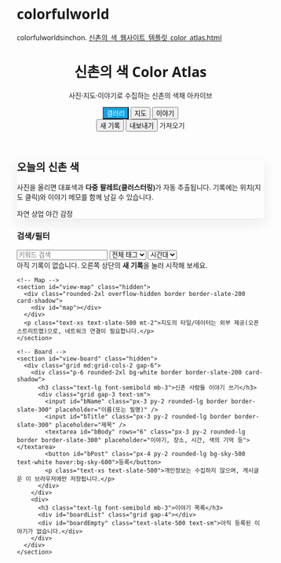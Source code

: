 # colorfulworld
colorfulworldsinchon.
[신촌의_색_웹사이트_템플릿_color_atlas.html](https://github.com/user-attachments/files/22448445/_._._._color_atlas.html)
<!doctype html>
<html lang="ko">
<head>
  <meta charset="utf-8" />
  <meta name="viewport" content="width=device-width, initial-scale=1" />
  <title>신촌의 색 Color Atlas</title>
  <meta name="description" content="신촌의 색을 수집하고 기록하는 사진·글 아카이브 / 지도와 게시판 포함" />
  <link rel="preconnect" href="https://fonts.googleapis.com">
  <link rel="preconnect" href="https://fonts.gstatic.com" crossorigin>
  <link href="https://fonts.googleapis.com/css2?family=Pretendard:wght@300;400;500;600;700&display=swap" rel="stylesheet">
  <script src="https://cdn.tailwindcss.com"></script>
  <!-- Leaflet for map -->
  <link rel="stylesheet" href="https://unpkg.com/leaflet@1.9.4/dist/leaflet.css" integrity="sha256-p4NxAoJBhIIN+hmNHrzRCf9tD/miZyoHS5obTRR9BMY=" crossorigin=""/>
  <script src="https://unpkg.com/leaflet@1.9.4/dist/leaflet.js" integrity="sha256-20nQCchB9co0qIjJZRGuk2/Z9VM+kNiyxNV1lvTlZBo=" crossorigin=""></script>
  <style>
    html, body { font-family: Pretendard, ui-sans-serif, system-ui, -apple-system, "Segoe UI", Roboto, "Helvetica Neue", Arial, "Noto Sans"; }
    .card-shadow { box-shadow: 0 10px 25px rgba(0,0,0,.08); }
    .ring-accent { box-shadow: 0 0 0 3px rgba(14,165,233,0.35); }
    .sr-only { position:absolute; width:1px; height:1px; margin:-1px; padding:0; overflow:hidden; clip:rect(0,0,0,0); border:0; }
    .tab-active { background:#0ea5e9; color:#fff; }
    .palette-dot { width:14px; height:14px; border-radius:999px; border:1px solid rgba(255,255,255,.8); box-shadow:0 0 0 1px rgba(0,0,0,.08) inset; }
    #map { height: 520px; }
  </style>
</head>
<body class="min-h-screen bg-gradient-to-b from-white to-slate-50 text-slate-800">
  <!-- Header -->
  <header class="sticky top-0 z-40 bg-white/80 backdrop-blur border-b border-slate-200/60">
    <div class="mx-auto max-w-7xl px-4 sm:px-6 lg:px-8 py-3 flex items-center justify-between">
      <div class="flex items-center gap-3">
        <div class="h-9 w-9 rounded-xl bg-sky-500"></div>
        <div>
          <h1 class="text-lg font-semibold tracking-tight">신촌의 색 <span class="text-slate-400 text-base">Color Atlas</span></h1>
          <p class="text-xs text-slate-500">사진·지도·이야기로 수집하는 신촌의 색채 아카이브</p>
        </div>
      </div>
      <nav class="hidden md:flex items-center gap-2 text-sm">
        <button id="tab-gallery" class="px-3 py-1.5 rounded-lg hover:bg-slate-100 tab-active">갤러리</button>
        <button id="tab-map" class="px-3 py-1.5 rounded-lg hover:bg-slate-100">지도</button>
        <button id="tab-board" class="px-3 py-1.5 rounded-lg hover:bg-slate-100">이야기</button>
        <div class="w-px h-5 bg-slate-200 mx-1"></div>
        <button id="btn-add" class="px-3 py-1.5 rounded-lg bg-sky-500 text-white hover:bg-sky-600 transition">새 기록</button>
        <button id="btn-export" class="px-3 py-1.5 rounded-lg border border-slate-300 hover:bg-slate-100">내보내기</button>
        <label class="px-3 py-1.5 rounded-lg border border-slate-300 cursor-pointer hover:bg-slate-100">가져오기
          <input id="import-json" type="file" accept="application/json" class="sr-only" />
        </label>
      </nav>
    </div>
  </header>

  <!-- Controls -->
  <section class="mx-auto max-w-7xl px-4 sm:px-6 lg:px-8 mt-10 mb-6">
    <div class="grid md:grid-cols-3 gap-6 items-stretch">
      <div class="md:col-span-2 p-6 rounded-2xl card-shadow bg-white">
        <h2 class="text-2xl font-semibold mb-2">오늘의 신촌 색</h2>
        <p class="text-sm text-slate-600">사진을 올리면 대표색과 <b>다중 팔레트(클러스터링)</b>가 자동 추출됩니다. 기록에는 위치(지도 클릭)와 이야기 메모를 함께 남길 수 있습니다.</p>
        <div class="mt-4 flex items-center gap-3 text-xs text-slate-500">
          <span class="inline-flex items-center gap-2"><span class="h-2 w-2 rounded-full bg-emerald-500"></span>자연</span>
          <span class="inline-flex items-center gap-2"><span class="h-2 w-2 rounded-full bg-amber-500"></span>상업</span>
          <span class="inline-flex items-center gap-2"><span class="h-2 w-2 rounded-full bg-indigo-500"></span>야간</span>
          <span class="inline-flex items-center gap-2"><span class="h-2 w-2 rounded-full bg-rose-500"></span>감정</span>
        </div>
      </div>
      <div class="p-6 rounded-2xl bg-sky-50 border border-sky-100">
        <h3 class="font-semibold mb-2">검색/필터</h3>
        <div class="grid grid-cols-2 gap-3 text-sm">
          <input id="q" type="search" placeholder="키워드 검색" class="col-span-2 px-3 py-2 rounded-lg border border-slate-300 focus:outline-none focus:ring-2 focus:ring-sky-400" />
          <select id="tag" class="px-3 py-2 rounded-lg border border-slate-300 focus:outline-none focus:ring-2 focus:ring-sky-400">
            <option value="">전체 태그</option>
            <option>자연</option>
            <option>상업</option>
            <option>야간</option>
            <option>감정</option>
          </select>
          <select id="time" class="px-3 py-2 rounded-lg border border-slate-300 focus:outline-none focus:ring-2 focus:ring-sky-400">
            <option value="">시간대</option>
            <option>새벽</option>
            <option>아침</option>
            <option>낮</option>
            <option>저녁</option>
            <option>밤</option>
          </select>
        </div>
      </div>
    </div>
  </section>

  <!-- Tabs Content -->
  <main class="mx-auto max-w-7xl px-4 sm:px-6 lg:px-8 pb-24">
    <!-- Gallery -->
    <section id="view-gallery">
      <div id="gallery" class="grid sm:grid-cols-2 lg:grid-cols-3 gap-6"></div>
      <div id="empty" class="hidden text-center text-slate-500 mt-14">아직 기록이 없습니다. 오른쪽 상단의 <b>새 기록</b>을 눌러 시작해 보세요.</div>
    </section>

    <!-- Map -->
    <section id="view-map" class="hidden">
      <div class="rounded-2xl overflow-hidden border border-slate-200 card-shadow">
        <div id="map"></div>
      </div>
      <p class="text-xs text-slate-500 mt-2">지도의 타일/데이터는 외부 제공(오픈스트리트맵)으로, 네트워크 연결이 필요합니다.</p>
    </section>

    <!-- Board -->
    <section id="view-board" class="hidden">
      <div class="grid md:grid-cols-2 gap-6">
        <div class="p-6 rounded-2xl bg-white border border-slate-200 card-shadow">
          <h3 class="text-lg font-semibold mb-3">신촌 사람들 이야기 쓰기</h3>
          <div class="grid gap-3 text-sm">
            <input id="bName" class="px-3 py-2 rounded-lg border border-slate-300" placeholder="이름(또는 필명)" />
            <input id="bTitle" class="px-3 py-2 rounded-lg border border-slate-300" placeholder="제목" />
            <textarea id="bBody" rows="6" class="px-3 py-2 rounded-lg border border-slate-300" placeholder="이야기, 장소, 시간, 색의 기억 등"></textarea>
            <button id="bPost" class="px-4 py-2 rounded-lg bg-sky-500 text-white hover:bg-sky-600">등록</button>
            <p class="text-xs text-slate-500">개인정보는 수집하지 않으며, 게시글은 이 브라우저에만 저장됩니다.</p>
          </div>
        </div>
        <div>
          <h3 class="text-lg font-semibold mb-3">이야기 목록</h3>
          <div id="boardList" class="grid gap-4"></div>
          <div id="boardEmpty" class="text-slate-500 text-sm">아직 등록된 이야기가 없습니다.</div>
        </div>
      </div>
    </section>
  </main>

  <!-- Add Modal -->
  <dialog id="modal" class="w-full max-w-4xl rounded-2xl p-0 overflow-hidden shadow-2xl">
    <form id="form" method="dialog" class="bg-white">
      <div class="p-6 border-b border-slate-200 flex items-center justify-between">
        <h3 class="text-lg font-semibold">새 기록 추가</h3>
        <button type="button" id="close" class="p-2 rounded-lg hover:bg-slate-100">✕</button>
      </div>
      <div class="p-6 grid md:grid-cols-2 gap-6">
        <div>
          <label class="block text-sm font-medium mb-2">이미지</label>
          <div id="drop" class="aspect-[4/3] rounded-xl border-2 border-dashed border-slate-300 flex items-center justify-center text-slate-400 text-sm">이미지 끌어놓기 또는 클릭 업로드
            <input id="file" type="file" accept="image/*" class="sr-only" />
          </div>
          <canvas id="preview" class="mt-3 w-full rounded-xl hidden"></canvas>
          <div id="swatch" class="mt-3 hidden">
            <div class="text-sm text-slate-600 mb-1">자동 추출 대표색 & 팔레트</div>
            <div class="flex items-center gap-2" id="palette"></div>
            <div class="mt-2 text-xs text-slate-500" id="hex">#—</div>
          </div>
        </div>
        <div class="grid gap-4">
          <div>
            <label class="block text-sm font-medium mb-1">제목</label>
            <input id="title" required class="w-full px-3 py-2 rounded-lg border border-slate-300 focus:outline-none focus:ring-2 focus:ring-sky-400" placeholder="예) 연세로 비 온 뒤 아스팔트" />
          </div>
          <div class="grid grid-cols-2 gap-3">
            <div>
              <label class="block text-sm font-medium mb-1">장소(텍스트)</label>
              <input id="place" class="w-full px-3 py-2 rounded-lg border border-slate-300 focus:outline-none focus:ring-2 focus:ring-sky-400" placeholder="예) 연세로, 창천동" />
            </div>
            <div>
              <label class="block text-sm font-medium mb-1">시간대</label>
              <select id="timeInput" class="w-full px-3 py-2 rounded-lg border border-slate-300 focus:outline-none focus:ring-2 focus:ring-sky-400">
                <option>새벽</option><option>아침</option><option selected>낮</option><option>저녁</option><option>밤</option>
              </select>
            </div>
          </div>

          <div class="grid grid-cols-3 gap-3 items-end">
            <div>
              <label class="block text-sm font-medium mb-1">위도</label>
              <input id="lat" type="number" step="0.000001" class="w-full px-3 py-2 rounded-lg border border-slate-300" placeholder="37.559" />
            </div>
            <div>
              <label class="block text-sm font-medium mb-1">경도</label>
              <input id="lng" type="number" step="0.000001" class="w-full px-3 py-2 rounded-lg border border-slate-300" placeholder="126.936" />
            </div>
            <button type="button" id="pickMap" class="px-3 py-2 rounded-lg border border-slate-300 hover:bg-slate-100">지도에서 지정</button>
          </div>

          <div>
            <label class="block text-sm font-medium mb-1">태그</label>
            <div class="flex flex-wrap gap-2">
              <label class="inline-flex items-center gap-2 text-sm px-2 py-1.5 rounded-lg border border-slate-300 cursor-pointer"><input type="checkbox" class="tagChk" value="자연"/>자연</label>
              <label class="inline-flex items-center gap-2 text-sm px-2 py-1.5 rounded-lg border border-slate-300 cursor-pointer"><input type="checkbox" class="tagChk" value="상업"/>상업</label>
              <label class="inline-flex items-center gap-2 text-sm px-2 py-1.5 rounded-lg border border-slate-300 cursor-pointer"><input type="checkbox" class="tagChk" value="야간"/>야간</label>
              <label class="inline-flex items-center gap-2 text-sm px-2 py-1.5 rounded-lg border border-slate-300 cursor-pointer"><input type="checkbox" class="tagChk" value="감정"/>감정</label>
            </div>
          </div>
          <div>
            <label class="block text-sm font-medium mb-1">메모</label>
            <textarea id="note" rows="5" class="w-full px-3 py-2 rounded-lg border border-slate-300 focus:outline-none focus:ring-2 focus:ring-sky-400" placeholder="색의 느낌, 소리, 냄새, 그 순간의 이야기"></textarea>
          </div>
        </div>
      </div>
      <div class="p-6 border-t border-slate-200 flex items-center justify-end gap-3">
        <button type="button" id="resetBtn" class="px-4 py-2 rounded-lg border border-slate-300 hover:bg-slate-100">리셋</button>
        <button id="save" class="px-4 py-2 rounded-lg bg-sky-500 text-white hover:bg-sky-600">저장</button>
      </div>
    </form>
  </dialog>

  <!-- Map Picker Modal -->
  <dialog id="pickModal" class="w-full max-w-3xl rounded-2xl p-0 overflow-hidden shadow-2xl">
    <div class="p-3 bg-white border-b border-slate-200 flex items-center justify-between">
      <div class="text-sm">지도를 클릭하여 위치를 지정하세요 (신촌 일대)</div>
      <button id="pickClose" class="p-2 rounded-lg hover:bg-slate-100">✕</button>
    </div>
    <div id="pickMapView" style="height:420px"></div>
    <div class="p-3 bg-white border-t border-slate-200 text-right text-sm text-slate-600">좌표: <span id="pickCoord">—</span></div>
  </dialog>

  <template id="cardTpl">
    <article class="group overflow-hidden rounded-2xl bg-white card-shadow border border-slate-200/60">
      <div class="relative aspect-[4/3] overflow-hidden">
        <img class="w-full h-full object-cover" alt="" />
        <div class="absolute top-3 left-3 rounded-lg px-2 py-1 text-xs text-white/90" data-badge></div>
        <div class="absolute bottom-3 right-3 flex gap-1" data-chip></div>
      </div>
      <div class="p-4">
        <h4 class="font-semibold truncate" data-title></h4>
        <p class="text-xs text-slate-500 mt-1" data-meta></p>
        <p class="text-sm text-slate-700 mt-2 line-clamp-3" data-note></p>
        <div class="flex gap-2 flex-wrap mt-3" data-tags></div>
      </div>
    </article>
  </template>

  <template id="boardTpl">
    <article class="p-4 rounded-xl bg-white border border-slate-200 card-shadow">
      <h4 class="font-semibold" data-btitle></h4>
      <p class="text-xs text-slate-500 mt-0.5" data-bmeta></p>
      <p class="text-sm text-slate-700 mt-2" data-bbody></p>
    </article>
  </template>

  <script>
    // --- State ---
    const state = { items: [], board: [], filter: { q: '', tag: '', time: '' } };

    // --- Elements ---
    const gallery = document.getElementById('gallery');
    const empty = document.getElementById('empty');
    const modal = document.getElementById('modal');
    const form = document.getElementById('form');
    const fileInput = document.getElementById('file');
    const drop = document.getElementById('drop');
    const preview = document.getElementById('preview');
    const swatch = document.getElementById('swatch');
    const paletteWrap = document.getElementById('palette');
    const hexEl = document.getElementById('hex');

    const viewGallery = document.getElementById('view-gallery');
    const viewMap = document.getElementById('view-map');
    const viewBoard = document.getElementById('view-board');

    // Controls
    document.getElementById('tab-gallery').addEventListener('click', ()=> switchTab('gallery'));
    document.getElementById('tab-map').addEventListener('click', ()=> switchTab('map'));
    document.getElementById('tab-board').addEventListener('click', ()=> switchTab('board'));

    document.getElementById('btn-add').addEventListener('click', () => openModal());
    document.getElementById('close').addEventListener('click', () => modal.close());
    document.getElementById('resetBtn').addEventListener('click', resetModal);
    document.getElementById('save').addEventListener('click', onSave);
    document.getElementById('btn-export').addEventListener('click', onExport);
    document.getElementById('import-json').addEventListener('change', onImport);

    // Board
    document.getElementById('bPost').addEventListener('click', postBoard);

    // Filters
    document.getElementById('q').addEventListener('input', e => { state.filter.q = e.target.value.toLowerCase(); render(); });
    document.getElementById('tag').addEventListener('change', e => { state.filter.tag = e.target.value; render(); });
    document.getElementById('time').addEventListener('change', e => { state.filter.time = e.target.value; render(); });

    // Map picker
    const pickModal = document.getElementById('pickModal');
    const pickCoord = document.getElementById('pickCoord');
    let pickMap, pickMarker;
    document.getElementById('pickMap').addEventListener('click', () => {
      pickModal.showModal();
      setTimeout(()=>{
        if(!pickMap){
          pickMap = L.map('pickMapView').setView([37.559,126.936], 15);
          L.tileLayer('https://{s}.tile.openstreetmap.org/{z}/{x}/{y}.png', { attribution: '&copy; OpenStreetMap' }).addTo(pickMap);
          pickMap.on('click', (e)=>{
            const { lat, lng } = e.latlng;
            if(pickMarker) pickMap.removeLayer(pickMarker);
            pickMarker = L.marker([lat,lng]).addTo(pickMap);
            document.getElementById('lat').value = lat.toFixed(6);
            document.getElementById('lng').value = lng.toFixed(6);
            pickCoord.textContent = lat.toFixed(6)+', '+lng.toFixed(6);
          });
        } else { pickMap.invalidateSize(); }
      },50);
    });
    document.getElementById('pickClose').addEventListener('click', ()=> pickModal.close());

    // Drag & Drop
    drop.addEventListener('click', () => fileInput.click());
    drop.addEventListener('dragover', e => { e.preventDefault(); drop.classList.add('ring-accent'); });
    drop.addEventListener('dragleave', () => drop.classList.remove('ring-accent'));
    drop.addEventListener('drop', e => { e.preventDefault(); drop.classList.remove('ring-accent'); handleFile(e.dataTransfer.files[0]); });
    fileInput.addEventListener('change', e => handleFile(e.target.files[0]));

    function switchTab(name){
      const tabs = ['gallery','map','board'];
      tabs.forEach(t=>{
        document.getElementById('view-'+t).classList.toggle('hidden', t!==name);
        document.getElementById('tab-'+t).classList.toggle('tab-active', t===name);
      });
      if(name==='map'){ initMainMap(); }
    }

    function openModal() { modal.showModal(); }

    function resetModal() {
      form.reset();
      preview.classList.add('hidden');
      swatch.classList.add('hidden');
      hexEl.textContent = '#—';
      paletteWrap.innerHTML = '';
      delete preview.dataset.src; delete preview.dataset.hex; delete preview.dataset.palette;
    }

    function handleFile(file) {
      if (!file) return;
      const reader = new FileReader();
      reader.onload = e => {
        const img = new Image();
        img.onload = () => {
          const ctx = preview.getContext('2d');
          const maxW = 900; const scale = Math.min(1, maxW / img.width);
          preview.width = Math.floor(img.width * scale);
          preview.height = Math.floor(img.height * scale);
          ctx.drawImage(img, 0, 0, preview.width, preview.height);
          preview.classList.remove('hidden');
          // Compute palette via k-means (k=5)
          const { avgHex, palette } = extractPalette(preview, 5, 8);
          swatch.classList.remove('hidden');
          paletteWrap.innerHTML = '';
          palette.forEach(hex=>{
            const d=document.createElement('div'); d.className='palette-dot'; d.style.background=hex; paletteWrap.appendChild(d);
          });
          hexEl.textContent = avgHex + '  ·  ' + palette.join(', ');
          preview.dataset.src = e.target.result;
          preview.dataset.hex = avgHex;
          preview.dataset.palette = JSON.stringify(palette);
        };
        img.src = e.target.result;
      };
      reader.readAsDataURL(file);
    }

    function extractPalette(canvas, k=5, iterations=8){
      const ctx = canvas.getContext('2d', { willReadFrequently: true });
      const { width, height } = canvas;
      const step = 8; const samples=[];
      try {
        const data = ctx.getImageData(0,0,width,height).data;
        for(let y=0;y<height;y+=step){
          for(let x=0;x<width;x+=step){
            const i=(y*width+x)*4; const r=data[i], g=data[i+1], b=data[i+2], a=data[i+3];
            if(a>200) samples.push([r,g,b]);
          }
        }
      } catch(e){ /* ignore CORS */ }
      if(samples.length===0) return { avgHex:'#999999', palette:['#999999'] };
      // init centers randomly
      const centers = Array.from({length:k}, ()=> samples[(Math.random()*samples.length)|0].slice());
      for(let it=0; it<iterations; it++){
        const buckets = Array.from({length:k}, ()=>({sum:[0,0,0], n:0}));
        for(const p of samples){
          let bi=0, bd=1e9; for(let i=0;i<k;i++){ const c=centers[i]; const d=(p[0]-c[0])**2+(p[1]-c[1])**2+(p[2]-c[2])**2; if(d<bd){bd=d;bi=i;} }
          const b=buckets[bi]; b.sum[0]+=p[0]; b.sum[1]+=p[1]; b.sum[2]+=p[2]; b.n++;
        }
        for(let i=0;i<k;i++){ if(buckets[i].n>0) centers[i]=buckets[i].sum.map(x=>Math.round(x/buckets[i].n)); }
      }
      const hex = v=> '#'+v.map(x=>x.toString(16).padStart(2,'0')).join('');
      const palette = centers.map(c=>hex(c));
      const avg = samples.reduce((a,p)=>[a[0]+p[0],a[1]+p[1],a[2]+p[2]],[0,0,0]).map(x=>Math.round(x/samples.length));
      const avgHex = hex(avg);
      return { avgHex, palette };
    }

    function onSave(e){
      e.preventDefault();
      const title = document.getElementById('title').value.trim(); if (!title) return;
      const place = document.getElementById('place').value.trim();
      const time = document.getElementById('timeInput').value;
      const note = document.getElementById('note').value.trim();
      const tags = [...document.querySelectorAll('.tagChk:checked')].map(i=>i.value);
      const src = preview.dataset.src || '';
      const hex = preview.dataset.hex || '#999999';
      const palette = preview.dataset.palette ? JSON.parse(preview.dataset.palette) : [];
      const lat = parseFloat(document.getElementById('lat').value);
      const lng = parseFloat(document.getElementById('lng').value);
      addItem({ title, place, time, note, tags, src, hex, palette, lat: isNaN(lat)?null:lat, lng: isNaN(lng)?null:lng, date: new Date().toISOString() });
      modal.close();
      resetModal();
    }

    function addItem(item){ state.items.unshift(item); persist(); render(); refreshMap(); }

    function render(){
      gallery.innerHTML = '';
      const { q, tag, time } = state.filter;
      const items = state.items.filter(it => {
        const matchQ = !q || (it.title+it.place+it.note).toLowerCase().includes(q);
        const matchTag = !tag || it.tags?.includes(tag);
        const matchTime = !time || it.time===time;
        return matchQ && matchTag && matchTime;
      });
      empty.classList.toggle('hidden', items.length>0);
      for(const it of items){
        const node = document.getElementById('cardTpl').content.firstElementChild.cloneNode(true);
        const img = node.querySelector('img'); img.src = it.src; img.alt = it.title;
        const badge = node.querySelector('[data-badge]');
        badge.textContent = it.time || '';
        badge.style.background = (it.hex||'#999') + 'cc';
        const chipWrap = node.querySelector('[data-chip]');
        (it.palette && it.palette.length? it.palette : [it.hex]).slice(0,5).forEach(h=>{ const d=document.createElement('div'); d.className='palette-dot'; d.style.background=h; chipWrap.appendChild(d); });
        node.querySelector('[data-title]').textContent = it.title;
        node.querySelector('[data-meta]').textContent = [it.place, new Date(it.date).toLocaleDateString('ko-KR')].filter(Boolean).join(' · ');
        node.querySelector('[data-note]').textContent = it.note;
        const tagsWrap = node.querySelector('[data-tags]');
        (it.tags||[]).forEach(t=>{ const span = document.createElement('span'); span.className = 'text-xs px-2 py-1 rounded-md border border-slate-300'; span.textContent = t; tagsWrap.appendChild(span); });
        gallery.appendChild(node);
      }
    }

    // --- Board ---
    function postBoard(){
      const name = document.getElementById('bName').value.trim() || '익명';
      const title = document.getElementById('bTitle').value.trim();
      const body = document.getElementById('bBody').value.trim();
      if(!title || !body) return;
      state.board.unshift({ name, title, body, date: new Date().toISOString() });
      document.getElementById('bName').value=''; document.getElementById('bTitle').value=''; document.getElementById('bBody').value='';
      persist(); renderBoard();
    }

    function renderBoard(){
      const wrap = document.getElementById('boardList');
      const emptyEl = document.getElementById('boardEmpty');
      wrap.innerHTML='';
      emptyEl.classList.toggle('hidden', state.board.length>0);
      for(const b of state.board){
        const node = document.getElementById('boardTpl').content.firstElementChild.cloneNode(true);
        node.querySelector('[data-btitle]').textContent = b.title;
        node.querySelector('[data-bmeta]').textContent = `${b.name} · ${new Date(b.date).toLocaleString('ko-KR')}`;
        node.querySelector('[data-bbody]').textContent = b.body;
        wrap.appendChild(node);
      }
    }

    // --- Map ---
    let mainMap, markersLayer;
    function initMainMap(){
      if(mainMap){ setTimeout(()=> mainMap.invalidateSize(), 50); return; }
      mainMap = L.map('map').setView([37.559,126.936], 14);
      L.tileLayer('https://{s}.tile.openstreetmap.org/{z}/{x}/{y}.png', { attribution: '&copy; OpenStreetMap' }).addTo(mainMap);
      markersLayer = L.layerGroup().addTo(mainMap);
      refreshMap();
    }

    function refreshMap(){
      if(!markersLayer) return;
      markersLayer.clearLayers();
      const points = state.items.filter(i=> typeof i.lat==='number' && typeof i.lng==='number');
      points.forEach(it=>{
        const m = L.circleMarker([it.lat,it.lng], { radius:6, weight:1, color:'#333', fillColor: it.hex||'#3388ff', fillOpacity:0.9 });
        const pal = (it.palette && it.palette.length ? it.palette : [it.hex]).slice(0,5).map(h=>`<span style="display:inline-block;width:10px;height:10px;border-radius:50%;background:${h};margin-right:2px;border:1px solid #fff"></span>`).join('');
        m.bindPopup(`<b>${escapeHtml(it.title)}</b><br/>${escapeHtml(it.place||'')}<br/><small>${new Date(it.date).toLocaleString('ko-KR')}</small><div style="margin-top:6px">${pal}</div>`);
        m.addTo(markersLayer);
      });
    }

    function escapeHtml(str=''){ return str.replace(/[&<>"']/g, s=>({"&":"&amp;","<":"&lt;",
      ">":"&gt;","\"":"&quot;","'":"&#39;"}[s])); }

    // --- Persistence ---
    function persist(){ localStorage.setItem('shinchon-colors-pack', JSON.stringify({items:state.items, board:state.board})); }
    function restore(){
      try { const obj = JSON.parse(localStorage.getItem('shinchon-colors-pack')||'{}'); state.items = obj.items||[]; state.board = obj.board||[]; }
      catch(e){ state.items=[]; state.board=[]; }
      render(); renderBoard();
    }

    function onExport(){
      const blob = new Blob([JSON.stringify({items:state.items, board:state.board}, null, 2)], {type:'application/json'});
      const url = URL.createObjectURL(blob); const a=document.createElement('a'); a.href=url; a.download='shinchon-color-atlas.json'; a.click(); URL.revokeObjectURL(url);
    }

    function onImport(e){
      const file = e.target.files[0]; if(!file) return;
      const reader = new FileReader(); reader.onload = ev => {
        try { const obj = JSON.parse(ev.target.result); if(obj && (obj.items||obj.board)){ state.items = obj.items||[]; state.board = obj.board||[]; persist(); render(); renderBoard(); refreshMap(); } }
        catch(err){ alert('JSON 형식을 확인해 주세요.'); }
      }; reader.readAsText(file); e.target.value='';
    }

    // Init
    restore();
  </script>
</body>
</html>
